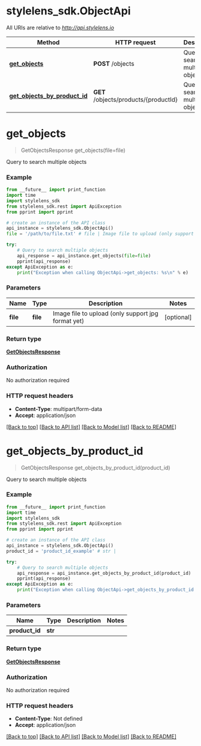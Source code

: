 # stylelens_sdk.ObjectApi

All URIs are relative to *http://api.stylelens.io*

Method | HTTP request | Description
------------- | ------------- | -------------
[**get_objects**](ObjectApi.md#get_objects) | **POST** /objects | Query to search multiple objects
[**get_objects_by_product_id**](ObjectApi.md#get_objects_by_product_id) | **GET** /objects/products/{productId} | Query to search multiple objects


# **get_objects**
> GetObjectsResponse get_objects(file=file)

Query to search multiple objects



### Example 
```python
from __future__ import print_function
import time
import stylelens_sdk
from stylelens_sdk.rest import ApiException
from pprint import pprint

# create an instance of the API class
api_instance = stylelens_sdk.ObjectApi()
file = '/path/to/file.txt' # file | Image file to upload (only support jpg format yet) (optional)

try: 
    # Query to search multiple objects
    api_response = api_instance.get_objects(file=file)
    pprint(api_response)
except ApiException as e:
    print("Exception when calling ObjectApi->get_objects: %s\n" % e)
```

### Parameters

Name | Type | Description  | Notes
------------- | ------------- | ------------- | -------------
 **file** | **file**| Image file to upload (only support jpg format yet) | [optional] 

### Return type

[**GetObjectsResponse**](GetObjectsResponse.md)

### Authorization

No authorization required

### HTTP request headers

 - **Content-Type**: multipart/form-data
 - **Accept**: application/json

[[Back to top]](#) [[Back to API list]](../README.md#documentation-for-api-endpoints) [[Back to Model list]](../README.md#documentation-for-models) [[Back to README]](../README.md)

# **get_objects_by_product_id**
> GetObjectsResponse get_objects_by_product_id(product_id)

Query to search multiple objects



### Example 
```python
from __future__ import print_function
import time
import stylelens_sdk
from stylelens_sdk.rest import ApiException
from pprint import pprint

# create an instance of the API class
api_instance = stylelens_sdk.ObjectApi()
product_id = 'product_id_example' # str | 

try: 
    # Query to search multiple objects
    api_response = api_instance.get_objects_by_product_id(product_id)
    pprint(api_response)
except ApiException as e:
    print("Exception when calling ObjectApi->get_objects_by_product_id: %s\n" % e)
```

### Parameters

Name | Type | Description  | Notes
------------- | ------------- | ------------- | -------------
 **product_id** | **str**|  | 

### Return type

[**GetObjectsResponse**](GetObjectsResponse.md)

### Authorization

No authorization required

### HTTP request headers

 - **Content-Type**: Not defined
 - **Accept**: application/json

[[Back to top]](#) [[Back to API list]](../README.md#documentation-for-api-endpoints) [[Back to Model list]](../README.md#documentation-for-models) [[Back to README]](../README.md)

